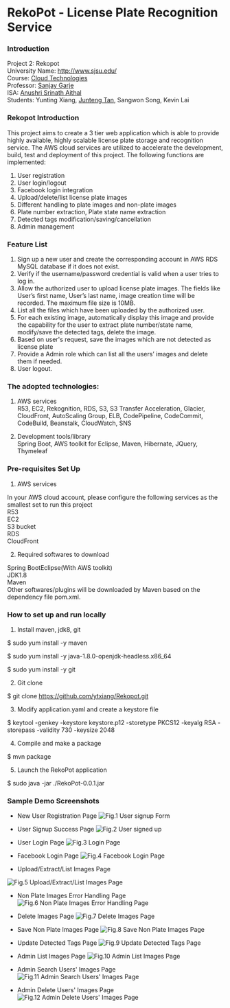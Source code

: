 # RekoPot - License Plate Recognition Service

### Introduction
Project 2: Rekopot</br>
University Name: http://www.sjsu.edu/</br>
Course: [Cloud Technologies](http://info.sjsu.edu/web-dbgen/catalog/courses/CMPE281.html)</br>
Professor: [Sanjay Garje](https://www.linkedin.com/in/sanjaygarje/)</br>
ISA: [Anushri Srinath Aithal ](https://www.linkedin.com/in/anushri-aithal/)</br>
Students: Yunting Xiang, [Junteng Tan](https://www.linkedin.com/in/junteng-t-29991755/), Sangwon Song, Kevin Lai</br>

### Rekopot Introduction
This project aims to create a 3 tier web application which is able to provide highly available, highly scalable license plate storage and recognition service. The AWS cloud services are utilized to accelerate the development, build, test and deployment of this project. The following functions are implemented:

1. User registration
2. User login/logout
3. Facebook login integration
4. Upload/delete/list license plate images
5. Different handling to plate images and non-plate images
6. Plate number extraction, Plate state name extraction
7. Detected tags modification/saving/cancellation 
8. Admin management

### Feature List
1.  Sign up a new user and create the corresponding account in AWS RDS MySQL database if it does not exist. 
2.  Verify if the username/password credential is valid when a user tries to log in.
3.  Allow the authorized user to upload license plate images.  The fields like User’s first name, User’s last name, image creation time will be recorded. The maximum file size is 10MB.
4.  List all the files which have been uploaded by the authorized user.
5.  For each existing image, automatically display this image and provide the capability for the user to extract plate number/state name, modify/save the detected tags, delete the image.
6.  Based on user's request, save the images which are not detected as license plate
7.  Provide a Admin role which can list all the users’ images and delete them if needed. 
8.  User logout.


### The adopted technologies:
1. AWS services</br>
R53, EC2, Rekognition, RDS, S3, S3 Transfer Acceleration, Glacier, CloudFront,  AutoScaling Group, ELB,  CodePipeline, CodeCommit, CodeBuild, Beanstalk, CloudWatch, SNS

2. Development tools/library</br>
Spring Boot, AWS toolkit for Eclipse, Maven, Hibernate, JQuery, Thymeleaf


### Pre-requisites Set Up
1. AWS services

In your AWS cloud account, please configure the following services as the smallest set to run this project</br>
R53</br>
EC2</br>
S3 bucket</br>
RDS</br>
CloudFront</br>

2. Required softwares to download

Spring BootEclipse(With AWS toolkit)</br>
JDK1.8</br>
Maven</br>
Other softwares/plugins will be downloaded by Maven based on the dependency file pom.xml.

### How to set up and run locally
1. Install maven, jdk8, git

$ sudo yum install -y maven

$ sudo yum install -y java-1.8.0-openjdk-headless.x86_64

$ sudo yum install -y git

2. Git clone

$ git clone https://github.com/ytxiang/Rekopot.git

3. Modify application.yaml and create a keystore file

$ keytool -genkey
    -keystore keystore.p12
    -storetype PKCS12 
    -keyalg RSA 
    -storepass <password> 
    -validity 730 
    -keysize 2048 
  
4. Compile and make a package

$ mvn package

5. Launch the RekoPot application

$ sudo java -jar ./RekoPot-0.0.1.jar

### Sample Demo Screenshots

- New User Registration Page
![Fig.1 User signup Form](https://raw.githubusercontent.com/ytxiang/Rekopot/master/images/signup1.png)


- User Signup Success Page
![Fig.2 User signed up](https://raw.githubusercontent.com/ytxiang/Rekopot/master/images/signup2.png)


- User Login Page
![Fig.3 Login Page](https://raw.githubusercontent.com/ytxiang/Rekopot/master/images/userlogin.png)


- Facebook Login Page
![Fig.4 Facebook Login Page](https://raw.githubusercontent.com/ytxiang/Rekopot/master/images/facebooklogin.png)


- Upload/Extract/List Images Page

![Fig.5 Upload/Extract/List Images Page](https://raw.githubusercontent.com/ytxiang/Rekopot/master/images/extract.png)


- Non Plate Images Error Handling Page
![Fig.6 Non Plate Images Error Handling Page](https://raw.githubusercontent.com/ytxiang/Rekopot/master/images/nonplateimages.png)


- Delete Images Page
![Fig.7 Delete Images Page](https://raw.githubusercontent.com/ytxiang/Rekopot/master/images/deleteimages.png)


- Save Non Plate Images Page
![Fig.8 Save Non Plate Images Page](https://raw.githubusercontent.com/ytxiang/Rekopot/master/images/savenonplate.png)


- Update Detected Tags Page
![Fig.9 Update Detected Tags Page](https://raw.githubusercontent.com/ytxiang/Rekopot/master/images/updatetags.png)


- Admin List Images Page
![Fig.10 Admin List Images Page](https://raw.githubusercontent.com/ytxiang/Rekopot/master/images/adminlistfiles.png)


- Admin Search Users' Images Page
![Fig.11 Admin Search Users' Images Page](https://raw.githubusercontent.com/ytxiang/Rekopot/master/images/adminsearchuser.png)


- Admin Delete Users' Images Page
![Fig.12 Admin Delete Users' Images Page](https://raw.githubusercontent.com/ytxiang/Rekopot/master/images/admindeletefile.png)

